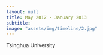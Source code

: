```yaml
---
layout: null
title: May 2012 - January 2013
subtitle:
image: "assets/img/timeline/2.jpg"
---
```

Tsinghua University